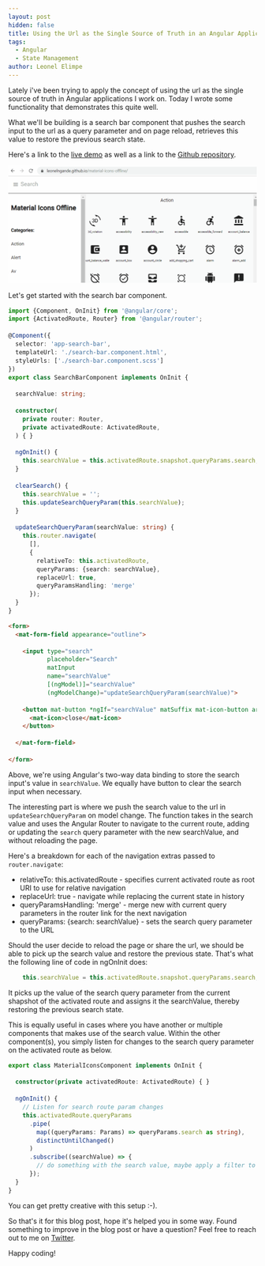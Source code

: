 ```yaml
---
layout: post
hidden: false
title: Using the Url as the Single Source of Truth in an Angular Application
tags:
  - Angular
  - State Management
author: Leonel Elimpe
---
```

Lately i've been trying to apply the concept of using the url as the single source of truth in Angular applications I work on. Today I wrote some functionality that demonstrates this quite well.

What we'll be building is a search bar component that pushes the search input to the url as a query parameter and on page reload, retrieves this value to restore the previous search state. 

Here's a link to the [live demo](https://leonelngande.github.io/material-icons-offline/) as well as a link to the [Github repository](https://github.com/leonelngande/material-icons-offline).

![Working demo](/images/uploads/search.gif)

Let's get started with the search bar component.

```typescript
import {Component, OnInit} from '@angular/core';
import {ActivatedRoute, Router} from '@angular/router';

@Component({
  selector: 'app-search-bar',
  templateUrl: './search-bar.component.html',
  styleUrls: ['./search-bar.component.scss']
})
export class SearchBarComponent implements OnInit {

  searchValue: string;

  constructor(
    private router: Router,
    private activatedRoute: ActivatedRoute,
  ) { }

  ngOnInit() {
    this.searchValue = this.activatedRoute.snapshot.queryParams.search;
  }

  clearSearch() {
    this.searchValue = '';
    this.updateSearchQueryParam(this.searchValue);
  }

  updateSearchQueryParam(searchValue: string) {
    this.router.navigate(
      [],
      {
        relativeTo: this.activatedRoute,
        queryParams: {search: searchValue},
        replaceUrl: true,
        queryParamsHandling: 'merge'
      });
  }
}
```

```html
<form>
  <mat-form-field appearance="outline">

    <input type="search"
           placeholder="Search"
           matInput
           name="searchValue"
           [(ngModel)]="searchValue"
           (ngModelChange)="updateSearchQueryParam(searchValue)">

    <button mat-button *ngIf="searchValue" matSuffix mat-icon-button aria-label="Clear" (click)="clearSearch()">
      <mat-icon>close</mat-icon>
    </button>

  </mat-form-field>

</form>
```

Above, we're using Angular's two-way data binding to store the search input's value in `searchValue`. We equally have button to clear the search input when necessary.

 The interesting part is where we push the search value to the url in `updateSearchQueryParam` on model change. The function takes in the search value and uses the Angular Router to navigate to the current route, adding or updating the `search` query parameter with the new searchValue, and without reloading the page.

Here's a breakdown for each of the navigation extras passed to `router.navigate`:

* relativeTo: this.activatedRoute - specifies current activated route as root URI to use for relative navigation
* replaceUrl: true - navigate while replacing the current state in history
* queryParamsHandling: 'merge' - merge new with current query parameters in the router link for the next navigation
* queryParams: {search: searchValue} - sets the search query parameter to the URL

Should the user decide to reload the page or share the url, we should be able to pick up the search value and restore the previous state. That's what the following line of code in ngOnInit does:

```typescript
    this.searchValue = this.activatedRoute.snapshot.queryParams.search;
```

It picks up the value of the search query parameter from the current shapshot of the activated route and assigns it the searchValue, thereby restoring the previous search state.

This is equally useful in cases where you have another or multiple components that makes use of the search value. Within the other component(s), you simply listen for changes to the search query parameter on the activated route as below.

```typescript
export class MaterialIconsComponent implements OnInit {

  constructor(private activatedRoute: ActivatedRoute) { }

  ngOnInit() {
    // Listen for search route param changes
    this.activatedRoute.queryParams
      .pipe(
        map((queryParams: Params) => queryParams.search as string),
        distinctUntilChanged()
      )
      .subscribe((searchValue) => {
        // do something with the search value, maybe apply a filter to your list of items?
      });
  }
}
```

You can get pretty creative with this setup :-).

So that's it for this blog post, hope it's helped you in some way. Found something to improve in the blog post or have a question? Feel free to reach out to me on [Twitter](https://twitter.com/leonelngande).

Happy coding!
